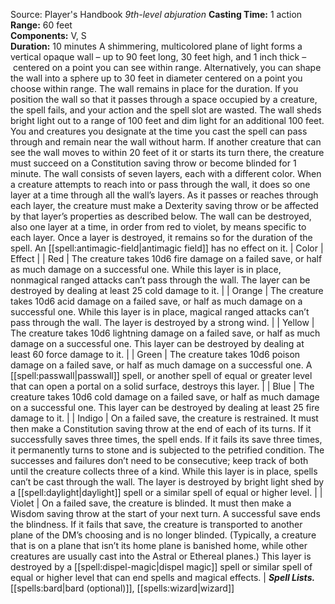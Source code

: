 Source: Player's Handbook
*9th-level abjuration*
**Casting Time:** 1 action  
**Range:** 60 feet  
**Components:** V, S  
**Duration:** 10 minutes
A shimmering, multicolored plane of light forms a vertical opaque wall – up to 90 feet long, 30 feet high, and 1 inch thick – centered on a point you can see within range. Alternatively, you can shape the wall into a sphere up to 30 feet in diameter centered on a point you choose within range. The wall remains in place for the duration. If you position the wall so that it passes through a space occupied by a creature, the spell fails, and your action and the spell slot are wasted.
The wall sheds bright light out to a range of 100 feet and dim light for an additional 100 feet. You and creatures you designate at the time you cast the spell can pass through and remain near the wall without harm. If another creature that can see the wall moves to within 20 feet of it or starts its turn there, the creature must succeed on a Constitution saving throw or become blinded for 1 minute.
The wall consists of seven layers, each with a different color. When a creature attempts to reach into or pass through the wall, it does so one layer at a time through all the wall’s layers. As it passes or reaches through each layer, the creature must make a Dexterity saving throw or be affected by that layer’s properties as described below.
The wall can be destroyed, also one layer at a time, in order from red to violet, by means specific to each layer. Once a layer is destroyed, it remains so for the duration of the spell. An [[spell:antimagic-field|antimagic field]] has no effect on it.
| Color | Effect |
| Red | The creature takes 10d6 fire damage on a failed save, or half as much damage on a successful one. While this layer is in place, nonmagical ranged attacks can’t pass through the wall. The layer can be destroyed by dealing at least 25 cold damage to it. |
| Orange | The creature takes 10d6 acid damage on a failed save, or half as much damage on a successful one. While this layer is in place, magical ranged attacks can’t pass through the wall. The layer is destroyed by a strong wind. |
| Yellow | The creature takes 10d6 lightning damage on a failed save, or half as much damage on a successful one. This layer can be destroyed by dealing at least 60 force damage to it. |
| Green | The creature takes 10d6 poison damage on a failed save, or half as much damage on a successful one. A [[spell:passwall|passwall]] spell, or another spell of equal or greater level that can open a portal on a solid surface, destroys this layer. |
| Blue | The creature takes 10d6 cold damage on a failed save, or half as much damage on a successful one. This layer can be destroyed by dealing at least 25 fire damage to it. |
| Indigo | On a failed save, the creature is restrained. It must then make a Constitution saving throw at the end of each of its turns. If it successfully saves three times, the spell ends. If it fails its save three times, it permanently turns to stone and is subjected to the petrified condition. The successes and failures don’t need to be consecutive; keep track of both until the creature collects three of a kind. While this layer is in place, spells can’t be cast through the wall. The layer is destroyed by bright light shed by a [[spell:daylight|daylight]] spell or a similar spell of equal or higher level. |
| Violet | On a failed save, the creature is blinded. It must then make a Wisdom saving throw at the start of your next turn. A successful save ends the blindness. If it fails that save, the creature is transported to another plane of the DM’s choosing and is no longer blinded. (Typically, a creature that is on a plane that isn’t its home plane is banished home, while other creatures are usually cast into the Astral or Ethereal planes.) This layer is destroyed by a [[spell:dispel-magic|dispel magic]] spell or similar spell of equal or higher level that can end spells and magical effects. |
***Spell Lists.*** [[spells:bard|bard (optional)]], [[spells:wizard|wizard]]